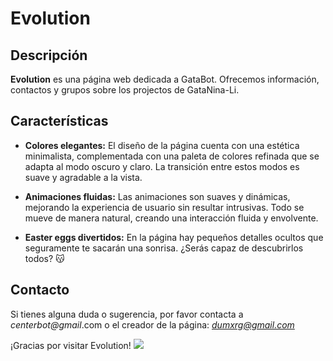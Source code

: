 # Evolution

## Descripción

**Evolution** es una página web dedicada a GataBot. Ofrecemos información, contactos y grupos sobre los projectos de GataNina-Li.

## Características

- **Colores elegantes:** El diseño de la página cuenta con una estética minimalista, complementada con una paleta de colores refinada que se adapta al modo oscuro y claro. La transición entre estos modos es suave y agradable a la vista.

- **Animaciones fluidas:** Las animaciones son suaves y dinámicas, mejorando la experiencia de usuario sin resultar intrusivas. Todo se mueve de manera natural, creando una interacción fluida y envolvente.

- **Easter eggs divertidos:** En la página hay pequeños detalles ocultos que seguramente te sacarán una sonrisa. ¿Serás capaz de descubrirlos todos? 😽


## Contacto

Si tienes alguna duda o sugerencia, por favor contacta a <i>centerbot@gmail</i>.com o el creador de la página: <i>dumxrg@gmail.com</i>

¡Gracias por visitar Evolution!
<img src="https://media-hosting.imagekit.io//5e2c7d0836f7477a/Captura%20de%20pantalla%20(7).png?Expires=1836676714&Key-Pair-Id=K2ZIVPTIP2VGHC&Signature=HgYFZUo6do7LmY6cHPMrgM0ZDvfLo6DsWNEIIJhdWSUsCbHMgwoURClGtqBdXr6-7HTQD3ezr6qStteY0uEXMlrCJuYdmocEe8fxDjbWJqEZDcLhAv3ZkYVUrw31BHYnDSg4C54RlieSnu8qeUOdcxhrPcj2zqdG7Ris2M0SvfWzmJXNfFszl43DvV7gXDV558UGxCRuQ~ZPTjPQEBQyzOiXUcDbYsD-yNt76t~ucoseD-Ld1EzihxgdNY3mBblPsFWIWSDQXDP83Jy4oDTt1xb3xq7XN1Vm-24Zjgu4xLmLXfWnBmxDebu5ck9M159XcwKjxq~1~EnJEbZnPhe5Ug__">
